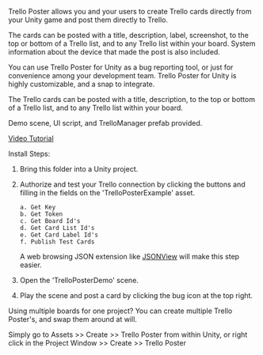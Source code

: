 Trello Poster allows you and your users to create Trello cards directly from your Unity game and post them directly to Trello.

The cards can be posted with a title, description, label, screenshot, to the top or bottom of a Trello list, and to any Trello list within your board. System information about the device that made the post is also included.

You can use Trello Poster for Unity as a bug reporting tool, or just for convenience among your development team. Trello Poster for Unity is highly customizable, and a snap to integrate.

The Trello cards can be posted with a title, description, to the top or bottom of a Trello list, and to any Trello list within your board.

Demo scene, UI script, and TrelloManager prefab provided.

[Video Tutorial](https://www.youtube.com/watch?v=ryXwG1j4rhI)

Install Steps:


1) Bring this folder into a Unity project.


2) Authorize and test your Trello connection by clicking the buttons and filling in the fields on the 'TrelloPosterExample' asset.

       a. Get Key  
       b. Get Token  
       c. Get Board Id's  
       d. Get Card List Id's  
	   e. Get Card Label Id's
       f. Publish Test Cards
  
    A web browsing JSON extension like [JSONView](https://chrome.google.com/webstore/detail/jsonview/chklaanhfefbnpoihckbnefhakgolnmc?hl=en) will make this step easier.
   
   
3) Open the 'TrelloPosterDemo' scene.


4) Play the scene and post a card by clicking the bug icon at the top right.


Using multiple boards for one project? You can create multiple Trello Poster's, and swap them around at will.

Simply go to Assets >> Create >> Trello Poster from within Unity, or right click in the Project Window >> Create >> Trello Poster

